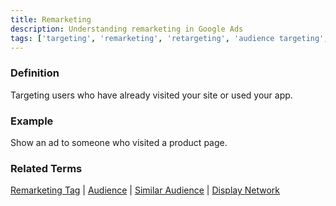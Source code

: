 ```yaml
---
title: Remarketing
description: Understanding remarketing in Google Ads
tags: ['targeting', 'remarketing', 'retargeting', 'audience targeting', 'website visitors', 'google ads']
---
```


### Definition
Targeting users who have already visited your site or used your app.

### Example
Show an ad to someone who visited a product page.

### Related Terms
[Remarketing Tag](/optimization/remarketing-tag) | [Audience](/targeting/audience) | [Similar Audience](/targeting/similar-audience) | [Display Network](/formats-networks/display-network)